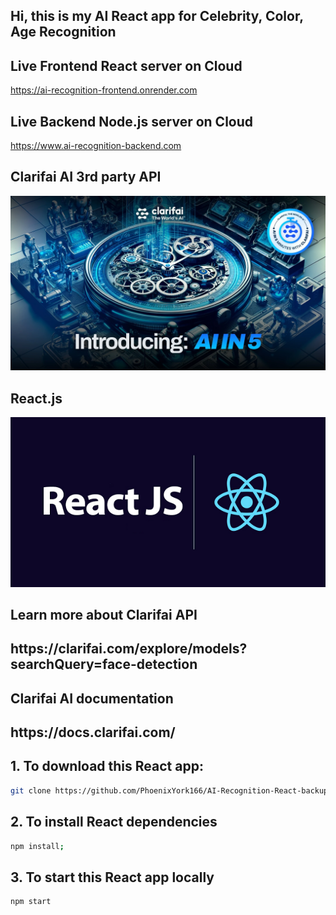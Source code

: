 <h2>Hi, this is my AI React app for Celebrity, Color, Age Recognition</h2>
<h2>Live Frontend React server on Cloud</h2>
<a class="btn btn-inv projects__btn-inv"
    href="https://ai-recognition-frontend.onrender.com"
    target="_blank"
>https://ai-recognition-frontend.onrender.com</a>
<!-- <h2>https://ai-recognition-frontend.onrender.com</h2> -->

<h2>Live Backend Node.js server on Cloud</h2>
<a class="btn btn-inv projects__btn-inv"
    href="https://www.ai-recognition-backend.com"
    target="_blank"
>https://www.ai-recognition-backend.com</a>
<!-- <h2>https://www.ai-recognition-backend.com</h2> -->

<h2>Clarifai AI 3rd party API</h2>
<img src="./assets/clarifai-ai.png" alt="clarifai-ai" />

<h2>React.js</h2>
<img src="./assets//React.jpg" alt="react" />

<h2>Learn more about Clarifai API</h2>
<h2>https://clarifai.com/explore/models?searchQuery=face-detection</h2>
<h2>Clarifai AI documentation</h2>
<h2>https://docs.clarifai.com/</h2>

<h2>1. To download this React app:</h2>

```bash
git clone https://github.com/PhoenixYork166/AI-Recognition-React-backup;
```

<h2>2. To install React dependencies</h2>

```bash
npm install;
```

<h2>3. To start this React app locally</h2>

```bash
npm start
```